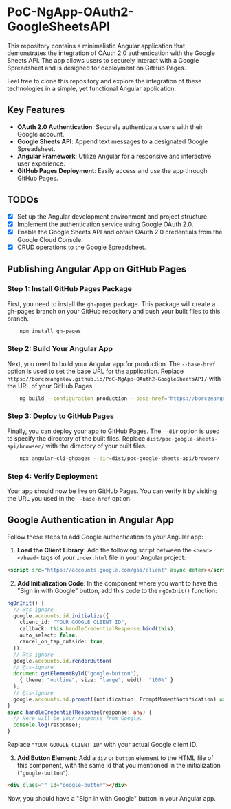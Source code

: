 # PoC-NgApp-OAuth2-GoogleSheetsAPI

This repository contains a minimalistic Angular application that demonstrates the integration of OAuth 2.0 authentication with the Google Sheets API.
The app allows users to securely interact with a Google Spreadsheet and is designed for deployment on GitHub Pages.

Feel free to clone this repository and explore the integration of these technologies in a simple, yet functional Angular application.

## Key Features

- **OAuth 2.0 Authentication**: Securely authenticate users with their Google account.
- **Google Sheets API**: Append text messages to a designated Google Spreadsheet.
- **Angular Framework**: Utilize Angular for a responsive and interactive user experience.
- **GitHub Pages Deployment**: Easily access and use the app through GitHub Pages.

## TODOs

- [x] Set up the Angular development environment and project structure.
- [x] Implement the authentication service using Google OAuth 2.0.
- [x] Enable the Google Sheets API and obtain OAuth 2.0 credentials from the Google Cloud Console.
- [x] CRUD operations to the Google Spreadsheet.

## Publishing Angular App on GitHub Pages

### Step 1: Install GitHub Pages Package
First, you need to install the `gh-pages` package. This package will create a gh-pages branch on your GitHub repository and push your built files to this branch.

```bash
    npm install gh-pages
```

### Step 2: Build Your Angular App
Next, you need to build your Angular app for production. The `--base-href` option is used to set the base URL for the application. Replace `https://borczeangelov.github.io/PoC-NgApp-OAuth2-GoogleSheetsAPI/` with the URL of your GitHub Pages.

```bash
    ng build --configuration production --base-href="https://borczeangelov.github.io/PoC-NgApp-OAuth2-GoogleSheetsAPI/"
```

### Step 3: Deploy to GitHub Pages
Finally, you can deploy your app to GitHub Pages. The `--dir` option is used to specify the directory of the built files. Replace `dist/poc-google-sheets-api/browser/` with the directory of your built files.

```bash
    npx angular-cli-ghpages --dir=dist/poc-google-sheets-api/browser/
```

### Step 4: Verify Deployment
Your app should now be live on GitHub Pages. You can verify it by visiting the URL you used in the `--base-href` option.


## Google Authentication in Angular App

Follow these steps to add Google authentication to your Angular app:

1. **Load the Client Library**: Add the following script between the `<head></head>` tags of your `index.html` file in your Angular project:
```html
<script src="https://accounts.google.com/gsi/client" async defer></script>
```

2. **Add Initialization Code**: In the component where you want to have the "Sign in with Google" button, add this code to the `ngOnInit()` function:
```typescript
ngOnInit() {
  // @ts-ignore
  google.accounts.id.initialize({
    client_id: "YOUR GOOGLE CLIENT ID",
    callback: this.handleCredentialResponse.bind(this),
    auto_select: false,
    cancel_on_tap_outside: true,
  });
  // @ts-ignore
  google.accounts.id.renderButton(
  // @ts-ignore
  document.getElementById("google-button"),
    { theme: "outline", size: "large", width: "100%" }
  );
  // @ts-ignore
  google.accounts.id.prompt((notification: PromptMomentNotification) => {});
}  
async handleCredentialResponse(response: any) {
  // Here will be your response from Google.
  console.log(response);
}
```
Replace `"YOUR GOOGLE CLIENT ID"` with your actual Google client ID.

3. **Add Button Element**: Add a `div` or `button` element to the HTML file of this component, with the same id that you mentioned in the initialization (`"google-button"`):
```html
<div class="" id="google-button"></div>
```
Now, you should have a "Sign in with Google" button in your Angular app.
